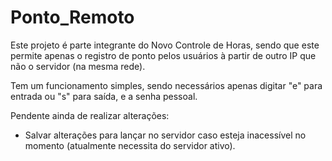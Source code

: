 # Ponto_Remoto
Este projeto é parte integrante do Novo Controle de Horas, sendo que este permite apenas o registro de ponto pelos usuários à partir de outro IP que não o servidor (na mesma rede).

Tem um funcionamento simples, sendo necessários apenas digitar "e" para entrada ou "s" para saída, e a senha pessoal.

Pendente ainda de realizar alterações:
  - Salvar alterações para lançar no servidor caso esteja inacessível no momento (atualmente necessita do servidor ativo).
